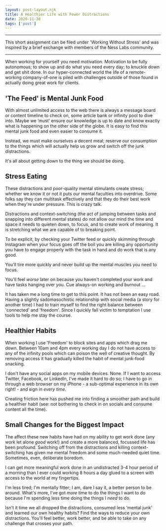 ```yaml
---
layout: post-layout.njk 
title: A Healthier Life with Fewer Distractions
date: 2020-11-28
tags: ['post']
---
```


*****

This short assignment can be filed under 'Working Without Stress' and was inspired by a brief exchange with members of the Ness Labs community.

***

When working for yourself you need motivation. Motivation to be fully autonomous; to show up and do what you need every day; to knuckle down and get shit done. In our hyper-connected world the life of a remote-working company-of-one is piled with challenges outside of those found in actually doing great work for clients.

## 'The Feed' is Mental Junk Food
 
With almost unlimited access to the web there is always a message board or content timeline to check on, some article bank or infinity pool to dive into. Maybe we ‘must’ ensure our knowledge is up to date and know exactly what is happening on the other side of the globe. It is easy to find this mental junk food and even easier to consume it.

Instead, we must make ourselves a decent meal; reserve our consumption to the things which will actually help us grow and switch off the junk distractions.

It's all about getting down to the thing we should be doing.

## Stress Eating

These distractions and poor-quality mental stimulants create stress; whether we know it or not it puts our mental faculties into overdrive. Some folks say they can multitask effectively and that they do their best work when they're under pressure. This is crazy talk.
<!-- Excerpt Start -->
Distractions and context-switching (the act of jumping between tasks and snapping into different mental states) do not allow our mind the time and space it needs to quieten down, to focus, and to create work of meaning. It is stretching what we are capable of to breaking point.<!-- Excerpt End -->

To be explicit, by checking your Twitter feed or quickly skimming through Instagram when your focus goes off the boil you are killing any opportunity you have to engage properly with the task in hand and do work that is any good.

You’ll tire more quickly and never build up the mental muscles you need to focus.

You'll feel *worse* later on because you haven't completed your work and have tasks hanging over you. Cue always-on working and burnout ...

It has taken me a long time to get to this point. It has not been an easy road. Having a slightly sadomasochistic relationship with social media (a story for another time) I had to train myself to find the right balance between 'connected' and 'freedom'. Since I quickly fall victim to temptation I use tools to help me stay the course.

## Healthier Habits

When working I use 'Freedom' to block sites and apps which drag me down. Between 10am and 4pm every working day I do not have access to any of the infinity pools which can poison the well of creative thought. By removing access it has gradually killed the habit of mental junk-food snacking.

I don't have any social apps on my mobile devices. None. If I want to access Twitter, Facebook, or LinkedIn, I've made it hard to do so; I have to go in through a web browser on my iPhone - a sub-optimal experience in its own right! - and sign in *every time*.

Creating friction here has pushed me into finding a smoother path and build a healthier habit (see: not bothering to check in on socials and consume content all the time).

## Small Changes for the Biggest Impact

The affect these new habits have had on my ability to get work done (any work let alone *good* work!) and create a more balanced, focussed life has been profound. Switching off from the distractions and killing context-switching has given me mental freedom and some much-needed quiet time. Sometimes, even, deliberate boredom.

I can get more meaningful work done in an undistracted 3-4 hour period of a morning than I ever could working 8 hours a day glued to a screen with access to the world at my fingertips.

I'm less tired; I'm mentally fitter; I am, dare I say it, a better person to be around. What's more, I've got *more* time to do the things I want to do because I'm spending less time doing the things I *need* to do.

Isn't it time we all dropped the distractions, consumed less 'mental junk' and learned our own healthy habits? Find the ways to reduce your own distractions. You'll feel better, work better, and be able to take on any challenge that crosses your path.